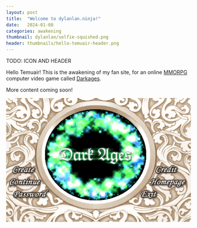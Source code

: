 ```yaml
---
layout: post
title:  "Welcome to dylanlan.ninja!"
date:   2024-01-08
categories: awakening
thumbnail: dylanlan/selfie-squished.png
header: thumbnails/hello-temuair-header.png
---
```


TODO: ICON AND HEADER

Hello Temuair! This is the awakening of my fan site, for an online [MMORPG](https://en.wikipedia.org/wiki/Massively_multiplayer_online_role-playing_game) computer video game called [Darkages](https://www.darkages.com).

More content coming soon!

![Darkages Login Screen](/assets/img/darkages/da-login-screen.png)


